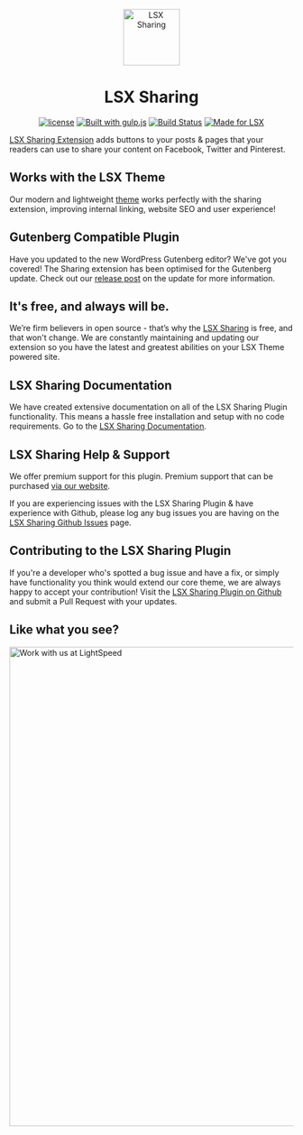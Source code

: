 <p align="center"><a target="_blank" href="https://lsx.lsdev.biz/"><img width="100px;" src="https://lsx.lsdev.biz/wp-content/uploads/2019/06/sharing_blue.svg" alt="LSX Sharing"></a>
</p>
<h1 align="center">LSX Sharing</h1>

<p align="center">
    <a href="https://www.gnu.org/licenses/gpl-3.0.en.html"><img src="https://poser.pugx.org/woocommerce/woocommerce/license" alt="license"></a>
    <a href="http://gulpjs.com/"><img src="https://img.shields.io/badge/built%20with-gulp.js-green.svg" alt="Built with gulp.js"></a> 
    <a href="https://travis-ci.org/github/lightspeeddevelopment/lsx-sharing"><img src="https://travis-ci.org/lightspeeddevelopment/lsx-sharing.svg?branch=master" alt="Build Status"></a>
    <a href="https://lsx.lsdev.biz/"><img src="https://lsx.lsdev.biz/wp-content/uploads/2019/06/Designed-for-LSX-Theme-blue.png" alt="Made for LSX"></a>
</p>

[LSX Sharing Extension](https://lsx.lsdev.biz/extensions/sharing/) adds buttons to your posts & pages that your readers can use to share your content on Facebook, Twitter and Pinterest.

## Works with the LSX Theme
Our modern and lightweight [theme](https://lsx.lsdev.biz/) works perfectly with the sharing extension, improving internal linking, website SEO and user experience! 

## Gutenberg Compatible Plugin
Have you updated to the new WordPress Gutenberg editor? We've got you covered! The Sharing extension has been optimised for the Gutenberg update. Check out our [release post](https://lsx.lsdev.biz/lsx-blocks-available-on-wordpress-org/) on the update for more information.

## It's free, and always will be.
We’re firm believers in open source - that’s why the [LSX Sharing](https://lsx.lsdev.biz/extensions/sharing/) is free, and that won't change. We are constantly maintaining and updating our extension so you have the latest and greatest abilities on your LSX Theme powered site. 

## LSX Sharing Documentation

We have created extensive documentation on all of the LSX Sharing Plugin functionality. This means a hassle free installation and setup with no code requirements. Go to the [LSX Sharing Documentation](https://lsx.lsdev.biz/documentation/lsx-sharing/).

## LSX Sharing Help & Support

We offer premium support for this plugin. Premium support that can be purchased [via our website](https://www.lsdev.biz/services/support/).

If you are experiencing issues with the LSX Sharing Plugin & have experience with Github, please log any bug issues you are having on the [LSX Sharing Github Issues](https://github.com/lightspeeddevelopment/lsx-sharing/issues/) page.

## Contributing to the LSX Sharing Plugin

If you're a developer who's spotted a bug issue and have a fix, or simply have functionality you think would extend our core theme, we are always happy to accept your contribution! Visit the [LSX Sharing Plugin on Github](https://github.com/lightspeeddevelopment/lsx-sharing) and submit a Pull Request with your updates.

## Like what you see?

<a href="https://www.lsdev.biz/contact/"><img src="https://www.lsdev.biz/wp-content/uploads/2020/02/work-with-lightspeed.png" width="850" alt="Work with us at LightSpeed"></a>
